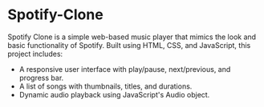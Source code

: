 # Spotify-Clone
Spotify Clone is a simple web-based music player that mimics the look and basic functionality of Spotify. Built using HTML, CSS, and JavaScript, this project includes: 
- A responsive user interface with play/pause, next/previous, and progress bar.
- A list of songs with thumbnails, titles, and durations.
- Dynamic audio playback using JavaScript's Audio object.
